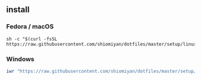 ## install

### Fedora / macOS

```shell
sh -c "$(curl -fsSL https://raw.githubusercontent.com/shiomiyan/dotfiles/master/setup/linux/setup.sh)"
```

### Windows

```powershell
iwr "https://raw.githubusercontent.com/shiomiyan/dotfiles/master/setup/windows/Setup.ps1" -useb | iex
```
